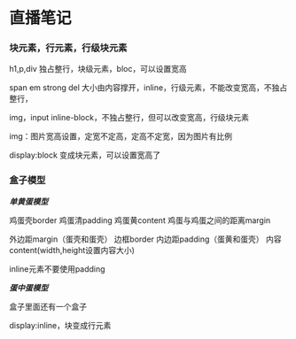 # 直播笔记

### 块元素，行元素，行级块元素

h1,p,div      独占整行，块级元素，bloc，可以设置宽高

span em strong del      大小由内容撑开，inline，行级元素，不能改变宽高，不独占整行，

img，input       inline-block，不独占整行，但可以改变宽高，行级块元素

img：图片宽高设置，定宽不定高，定高不定宽，因为图片有比例

display:block    变成块元素，可以设置宽高了

### 盒子模型

***单黄蛋模型*** 

鸡蛋壳border 鸡蛋清padding 鸡蛋黄content  鸡蛋与鸡蛋之间的距离margin

外边距margin（蛋壳和蛋壳）   边框border    内边距padding（蛋黄和蛋壳）   内容content(width,height设置内容大小)

inline元素不要使用padding

***蛋中蛋模型***

盒子里面还有一个盒子

display:inline，块变成行元素